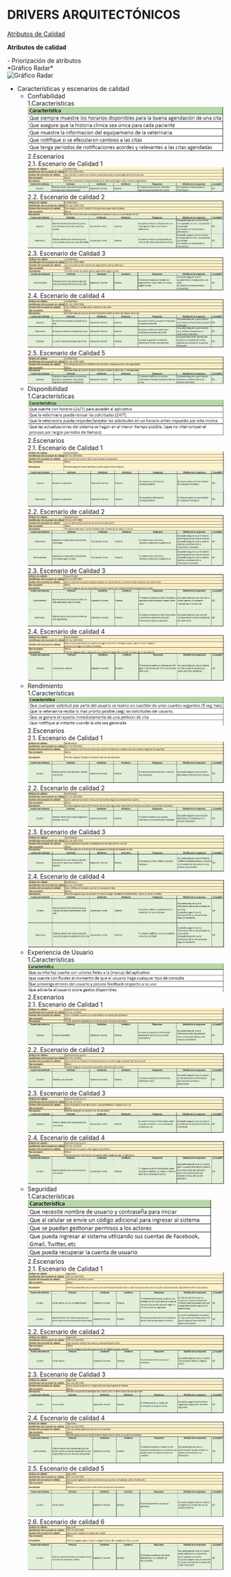 # DRIVERS ARQUITECTÓNICOS

[Atributos de Calidad](https://docs.google.com/spreadsheets/d/1S_FjFUqPp5lyossS7RIULytX8pctjinT/edit?usp=sharing&ouid=100818533910801106935&rtpof=true&sd=true)

<p><b>Atributos de calidad</b></p>
  - Priorización de atributos
		<br>
        *Gráfico Radar*
        <br>
		<img src="Images/Mapa-Empatia/PriorizaciónAtributos.png" alt="Gráfico Radar" width="500">
  
- Características y escenarios de calidad
  - Confiabilidad
		<br>
		1.Características
		<br>
		![esc](Images/Atributos-Calidad/Confiabilidad/CaracterisiticasConfiabilidad.png)<br>
		2.Escenarios<br>
			2.1. Escenario de Calidad 1
			![esc](Images/Atributos-Calidad/Confiabilidad/EsBaConfiabilidad1.png)
			2.2. Escenario de calidad 2
			 ![esc](Images/Atributos-Calidad/Confiabilidad/EsBaConfiabilidad2.png)
			2.3. Escenario de Calidad 3
			 ![esc](Images/Atributos-Calidad/Confiabilidad/EsBaConfiabilidad3.png)
			2.4. Escenario de calidad 4
			 ![esc](Images/Atributos-Calidad/Confiabilidad/EsBaConfiabilidad4.png)
			2.5. Escenario de Calidad 5
			 ![esc](Images/Atributos-Calidad/Confiabilidad/EsBaConfiabilidad5.png)
  - Disponibilidad
		<br>
		1.Características
		<br>
		![esc](Images/Atributos-Calidad/Disponibilidad/CaracterisiticasDisponibilidad.png)<br>
		2.Escenarios<br>
			2.1. Escenario de Calidad 1
				![esc](Images/Atributos-Calidad/Disponibilidad/EsBaDisponibilidad1.png)
			2.2. Escenario de calidad 2
				![esc](Images/Atributos-Calidad/Disponibilidad/EsBaDisponibilidad2.png)
			2.3. Escenario de Calidad 3
				![esc](Images/Atributos-Calidad/Disponibilidad/EsBaDisponibilidad3.png)
			2.4. Escenario de calidad 4
				![esc](Images/Atributos-Calidad/Disponibilidad/EsBaDisponibilidad4.png)
  - Rendimiento
		<br>
		1.Características
		<br>
		![esc](Images/Atributos-Calidad/Rendimiento/CaractersiticasRendimiento.png)<br>
		2.Escenarios<br>
			2.1. Escenario de Calidad 1
				![esc](Images/Atributos-Calidad/Rendimiento/EsBaRendimiento1.png)
			2.2. Escenario de calidad 2
				![esc](Images/Atributos-Calidad/Rendimiento/EsBaRendimiento2.png)
			2.3. Escenario de Calidad 3
				![esc](Images/Atributos-Calidad/Rendimiento/EsBaRendimiento3.png)
			2.4. Escenario de calidad 4
				![esc](Images/Atributos-Calidad/Rendimiento/EsBaRendimiento4.png)
  - Experiencia de Usuario
		<br>
		1.Características
		<br>
		![esc](Images/Atributos-Calidad/Ux/CaracterisitcasUx.png)
		<br>
		2.Escenarios<br>
			2.1. Escenario de Calidad 1
				![esc](Images/Atributos-Calidad/Ux/EsBaUx1.png)
			2.2. Escenario de calidad 2
				![esc](Images/Atributos-Calidad/Ux/EsBaUx2.png)
			2.3. Escenario de Calidad 3
				![esc](Images/Atributos-Calidad/Ux/EsBaUx3.png)
			2.4. Escenario de calidad 4
				![esc](Images/Atributos-Calidad/Ux/EsBaUx4.png)		
  - Seguridad
		<br>
		1.Características
		<br>
		![esc](Images/Atributos-Calidad/Seguridad/CaracterisitcasSeguridad.png)
		<br>
		2.Escenarios<br>
			2.1. Escenario de Calidad 1
				![esc](Images/Atributos-Calidad/Seguridad/EsBaSeguridad1.png)
			2.2. Escenario de calidad 2
				![esc](Images/Atributos-Calidad/Seguridad/EsBaSeguridad2.png)
			2.3. Escenario de Calidad 3
				![esc](Images/Atributos-Calidad/Seguridad/EsBaSeguridad3.png)
			2.4. Escenario de calidad 4
				![esc](Images/Atributos-Calidad/Seguridad/EsBaSeguridad4.png)	
			2.5. Escenario de calidad 5
				![esc](Images/Atributos-Calidad/Seguridad/EsBaSeguridad5.png)		
			2.6. Escenario de calidad 6
				![esc](Images/Atributos-Calidad/Seguridad/EsBaSeguridad6.png)
